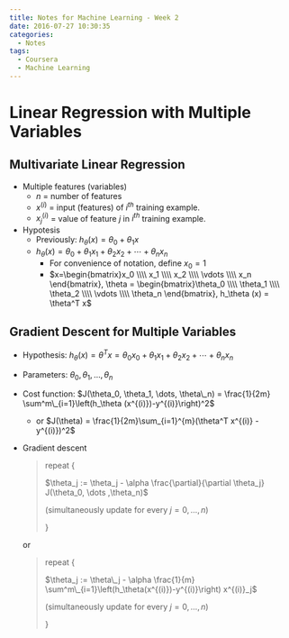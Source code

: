 ```yaml
---
title: Notes for Machine Learning - Week 2
date: 2016-07-27 10:30:35
categories:
  - Notes
tags:
  - Coursera
  - Machine Learning
---
```


# Linear Regression with Multiple Variables

## Multivariate Linear Regression

* Multiple features (variables)
  * $n$ = number of features
  * $x^{(i)}$ = input (features) of $i^{th}$ training example.
  * $x^{(i)}_j$ = value of feature $j$ in $i^{th}$ training example.
* Hypotesis
  * Previously: $h_\theta (x) = \theta_0 + \theta_1 x$
  * $h_\theta (x) = \theta_0 + \theta_1 x_1 + \theta_2 x_2 + \cdots + \theta_n x_n$
    * For convenience of notation, define $x_0=1$
    * $x=\begin{bmatrix}x_0 \\\\ x_1 \\\\ x_2 \\\\ \vdots \\\\ x_n \end{bmatrix}, \theta = \begin{bmatrix}\theta_0 \\\\ \theta_1 \\\\ \theta_2 \\\\ \vdots \\\\ \theta_n \end{bmatrix}, h_\theta (x) = \theta^T x$

<!-- more -->

## Gradient Descent for Multiple Variables

* Hypothesis: $h_\theta(x)=\theta^Tx=\theta_0 x_0 + \theta_1 x_1 + \theta_2 x_2 + \cdots + \theta_n x_n$

* Parameters: $\theta_0, \theta_1, \dots ,\theta_n$

* Cost function: $J(\theta_0, \theta_1, \dots, \theta\_n) = \frac{1}{2m} \sum^m\_{i=1}\left(h_\theta (x^{(i)})-y^{(i)}\right)^2$

  * or $J(\theta) = \frac{1}{2m}\sum_{i=1}^{m}(\theta^T x^{(i)} - y^{(i)})^2$

* Gradient descent

  > repeat {
  >
  >   $\theta_j := \theta_j - \alpha \frac{\partial}{\partial \theta_j} J(\theta_0, \dots ,\theta_n)$
  >
  >   (simultaneously update for every $j=0,\dots,n$)
  >
  > }

  or

  > repeat {
  >
  >   $\theta_j := \theta\_j - \alpha \frac{1}{m} \sum^m\_{i=1}\left(h_\theta(x^{(i)})-y^{(i)}\right) x^{(i)}_j$ 
  >
  >   (simultaneously update for every $j=0,\dots,n$)
  >
  > }